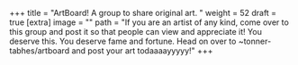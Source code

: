 
+++
title = "ArtBoard! A group to share original art. "
weight = 52
draft = true
[extra]
image = ""
path = "If you are an artist of any kind, come over to this group and post it so that people can view and appreciate it! You deserve this. You deserve fame and fortune. Head on over to ~tonner-tabhes/artboard and post your art todaaaayyyyy!"
+++


